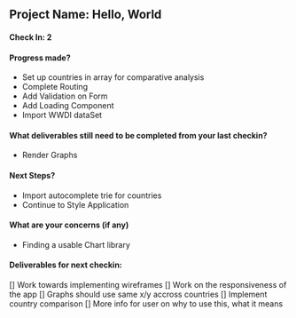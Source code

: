 ## Project Name: Hello, World

#### Check In: 2

#### Progress made?
* Set up countries in array for comparative analysis
* Complete Routing
* Add Validation on Form
* Add Loading Component
* Import WWDI dataSet 

#### What deliverables still need to be completed from your last checkin?
* Render Graphs

#### Next Steps?
* Import autocomplete trie for countries
* Continue to Style Application

#### What are your concerns (if any)
* Finding a usable Chart library

#### Deliverables for next checkin:

[] Work towards implementing wireframes
[] Work on the responsiveness of the app
[] Graphs should use same x/y accross countries
[] Implement country comparison
[] More info for user on why to use this, what it means
